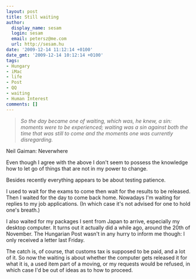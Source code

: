 ```yaml
---
layout: post
title: Still waiting
author:
  display_name: sesam
  login: sesam
  email: petersz@me.com
  url: http://sesam.hu
date: '2009-12-14 11:12:14 +0100'
date_gmt: '2009-12-14 10:12:14 +0100'
tags:
- Hungary
- iMac
- life
- Post
- QQ
- waiting
- Human Interest
comments: []
---
```


> _So the day became one of waiting, which was, he knew, a sin: moments were to be experienced; waiting was a sin against both the time that was still to come and the moments one was currently disregarding._

Neil Gaiman: Neverwhere

Even though I agree with the above I don't seem to possess the knowledge how to let go of things that are not in my power to change.

Besides recently everything appears to be about testing patience.

I used to wait for the exams to come then wait for the results to be released. Then I waited for the day to come back home. Nowadays I'm waiting for replies to my job applications. (In which case it's not advised for one to hold one's breath.)

I also waited for my packages I sent from Japan to arrive, especially my desktop computer. It turns out it actually did a while ago, around the 20th of November. The Hungarian Post wasn't in any hurry to inform me though: I only received a letter last Friday.

The catch is, of course, that customs tax is supposed to be paid, and a lot of it. So now the waiting is about whether the computer gets released it for what it is, a used item part of a moving, or my requests would be refused, in which case I'd be out of ideas as to how to proceed.
